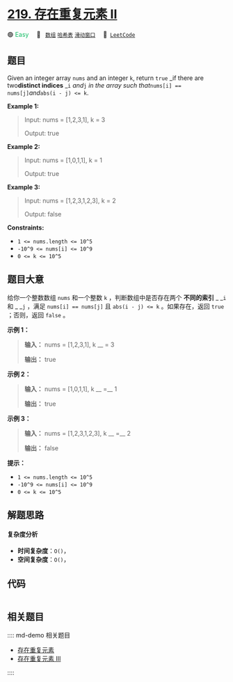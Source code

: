 # [219. 存在重复元素 II](https://leetcode.com/problems/contains-duplicate-ii)

🟢 <font color=#15bd66>Easy</font>&emsp; 🔖&ensp; [`数组`](/leetcode/outline/tag/array.md) [`哈希表`](/leetcode/outline/tag/hash-table.md) [`滑动窗口`](/leetcode/outline/tag/sliding-window.md)&emsp; 🔗&ensp;[`LeetCode`](https://leetcode.com/problems/contains-duplicate-ii)


## 题目

Given an integer array `nums` and an integer `k`, return `true` _if there are
two**distinct indices** _`i` _and_`j` _in the array such that_`nums[i] ==
nums[j]`_and_`abs(i - j) <= k`.



**Example 1:**

> Input: nums = [1,2,3,1], k = 3
> 
> Output: true

**Example 2:**

> Input: nums = [1,0,1,1], k = 1
> 
> Output: true

**Example 3:**

> Input: nums = [1,2,3,1,2,3], k = 2
> 
> Output: false

**Constraints:**

  * `1 <= nums.length <= 10^5`
  * `-10^9 <= nums[i] <= 10^9`
  * `0 <= k <= 10^5`


## 题目大意

给你一个整数数组 `nums` 和一个整数 `k` ，判断数组中是否存在两个 **不同的索引** _ _`i` 和 _ _`j` ，满足 `nums[i]
== nums[j]` 且 `abs(i - j) <= k` 。如果存在，返回 `true` ；否则，返回 `false` 。



**示例  1：**

> 
> 
> 
> 
> 
> **输入：** nums = [1,2,3,1], k __ = 3
> 
> **输出：** true

**示例 2：**

> 
> 
> 
> 
> 
> **输入：** nums = [1,0,1,1], k __ =__ 1
> 
> **输出：** true

**示例 3：**

> 
> 
> 
> 
> 
> **输入：** nums = [1,2,3,1,2,3], k __ =__ 2
> 
> **输出：** false





**提示：**

  * `1 <= nums.length <= 10^5`
  * `-10^9 <= nums[i] <= 10^9`
  * `0 <= k <= 10^5`


## 解题思路

#### 复杂度分析

- **时间复杂度**：`O()`，
- **空间复杂度**：`O()`，

## 代码

```javascript

```

## 相关题目

:::: md-demo 相关题目
- [存在重复元素](https://leetcode.com/problems/contains-duplicate)
- [存在重复元素 III](https://leetcode.com/problems/contains-duplicate-iii)

::::
